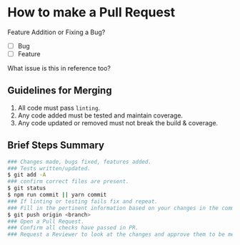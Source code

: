 # How to make a Pull Request

Feature Addition or Fixing a Bug?

- [ ] Bug
- [ ] Feature

What issue is this in reference too?

## Guidelines for Merging

1. All code must pass `linting`.
2. Any code added must be tested and maintain coverage.
3. Any code updated or removed must not break the build & coverage.

## Brief Steps Summary

```bash
### Changes made, bugs fixed, features added.
### Tests written/updated.
$ git add -A
### confirm correct files are present.
$ git status
$ npm run commit || yarn commit
### If linting or testing fails fix and repeat.
### Fill in the pertinent information based on your changes in the commitizen log.
$ git push origin <branch>
### Open a Pull Request.
### Confirm all checks have passed in PR.
### Request a Reviewer to look at the changes and approve them to be merged.
```
